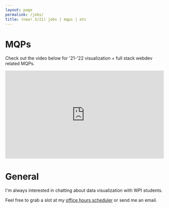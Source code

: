 ```yaml
---
layout: page
permalink: /jobs/
title: (new! 3/21) jobs | mqps | etc
---
```


# MQPs

Check out the video below for '21-'22 visualization + full stack webdev related MQPs.

<div style="position: relative; padding-bottom: 55.38461538461539%; height: 0;"><iframe src="https://www.loom.com/embed/5f785f9401c04b63923e6cbaf41e81cb" frameborder="0" webkitallowfullscreen mozallowfullscreen allowfullscreen style="position: absolute; top: 0; left: 0; width: 100%; height: 100%;"></iframe></div>

# General

I'm always interested in chatting about data visualization with WPI students.

Feel free to grab a slot at my [office hours scheduler](https://calendly.com/lanetharrison/office-hours) or send me an email.
